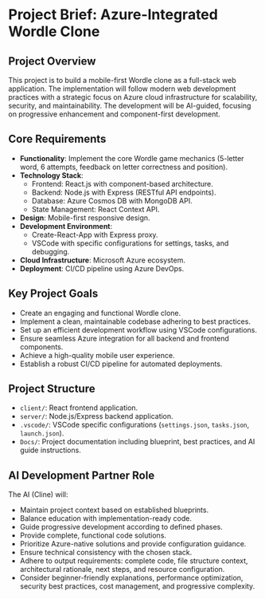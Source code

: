 # Project Brief: Azure-Integrated Wordle Clone

## Project Overview
This project is to build a mobile-first Wordle clone as a full-stack web application. The implementation will follow modern web development practices with a strategic focus on Azure cloud infrastructure for scalability, security, and maintainability. The development will be AI-guided, focusing on progressive enhancement and component-first development.

## Core Requirements
- **Functionality**: Implement the core Wordle game mechanics (5-letter word, 6 attempts, feedback on letter correctness and position).
- **Technology Stack**:
    - Frontend: React.js with component-based architecture.
    - Backend: Node.js with Express (RESTful API endpoints).
    - Database: Azure Cosmos DB with MongoDB API.
    - State Management: React Context API.
- **Design**: Mobile-first responsive design.
- **Development Environment**:
    - Create-React-App with Express proxy.
    - VSCode with specific configurations for settings, tasks, and debugging.
- **Cloud Infrastructure**: Microsoft Azure ecosystem.
- **Deployment**: CI/CD pipeline using Azure DevOps.

## Key Project Goals
- Create an engaging and functional Wordle clone.
- Implement a clean, maintainable codebase adhering to best practices.
- Set up an efficient development workflow using VSCode configurations.
- Ensure seamless Azure integration for all backend and frontend components.
- Achieve a high-quality mobile user experience.
- Establish a robust CI/CD pipeline for automated deployments.

## Project Structure
- `client/`: React frontend application.
- `server/`: Node.js/Express backend application.
- `.vscode/`: VSCode specific configurations (`settings.json`, `tasks.json`, `launch.json`).
- `Docs/`: Project documentation including blueprint, best practices, and AI guide instructions.

## AI Development Partner Role
The AI (Cline) will:
- Maintain project context based on established blueprints.
- Balance education with implementation-ready code.
- Guide progressive development according to defined phases.
- Provide complete, functional code solutions.
- Prioritize Azure-native solutions and provide configuration guidance.
- Ensure technical consistency with the chosen stack.
- Adhere to output requirements: complete code, file structure context, architectural rationale, next steps, and resource configuration.
- Consider beginner-friendly explanations, performance optimization, security best practices, cost management, and progressive complexity.
